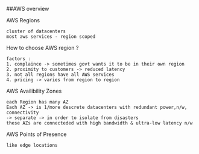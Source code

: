 ##AWS overview

AWS Regions 
        
    cluster of datacenters
    most aws services - region scoped

How to choose AWS region ?

    factors :
    1. complaince -> sometimes govt wants it to be in their own region
    2. proximity to customers -> reduced latency
    3. not all regions have all AWS services
    4. pricing -> varies from region to region
    
AWS Availibility Zones
    
    each Region has many AZ 
    Each AZ -> is 1/more descrete datacenters with redundant power,n/w, connectivity
    -> separate -> in order to isolate from disasters
    these AZs are connecteded with high bandwidth & ultra-low latency n/w

AWS Points of Presence
    
    like edge locations 